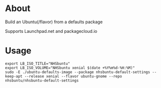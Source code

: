 # About

Build an Ubuntu(/flavor) from a defaults package

Supports Launchpad.net and packagecloud.io

# Usage
```
export LB_ISO_TITLE="NHSbuntu"
export LB_ISO_VOLUME="NHSbuntu xenial $(date +%Y%m%d-%H:%M)"
sudo -E ./ubuntu-defaults-image --package nhsbuntu-default-settings --keep-apt --release xenial --flavor ubuntu-gnome --repo nhsbuntu/nhsbuntu-default-settings
```
